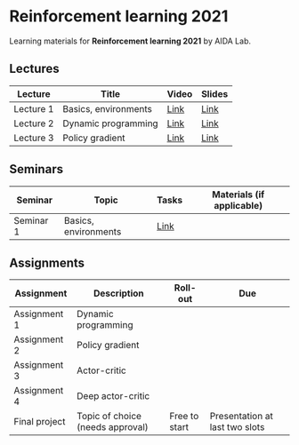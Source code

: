 # Reinforcement learning 2021

Learning materials for **Reinforcement learning 2021** by AIDA Lab.

## Lectures

Lecture | Title | Video | Slides | 
| ----- | ------ | ----- | ------ | 
|Lecture 1| Basics, environments |[Link](https://youtu.be/zlQxaIOl8Tg) | [Link](./lectures/lec-1/RL2021-lec1-slides-ann.pdf) | 
|Lecture 2 | Dynamic programming |[Link](https://www.youtube.com/watch?v=2-AMgzLUKS0&ab_channel=AIindynamicaction) | [Link](./lectures/lec-2/RL2021-lec2-slides-ann.pdf) | 
|Lecture 3 | Policy gradient |[Link](https://www.youtube.com/watch?v=PByiTLDcF0g&ab_channel=AIindynamicaction) | [Link](./lectures/lec-3/RL2021-lec3-slides-ann.pdf) | 

## Seminars 

Seminar | Topic | Tasks | Materials (if applicable) | 
| ----- | ------ | ----- | ------ | 
| Seminar 1 | Basics, environments | [Link](./seminars/sem-1/RL2021-sem1-tasks) |  | 

## Assignments

Assignment | Description | Roll-out | Due | 
| ----- | ------ | ----- | ------ | 
| Assignment 1 | Dynamic programming |  |  | 
| Assignment 2 | Policy gradient |  |  | 
| Assignment 3 | Actor-critic |  |  |
| Assignment 4 | Deep actor-critic |  |  |
| Final project | Topic of choice (needs approval) | Free to start | Presentation at last two slots |
